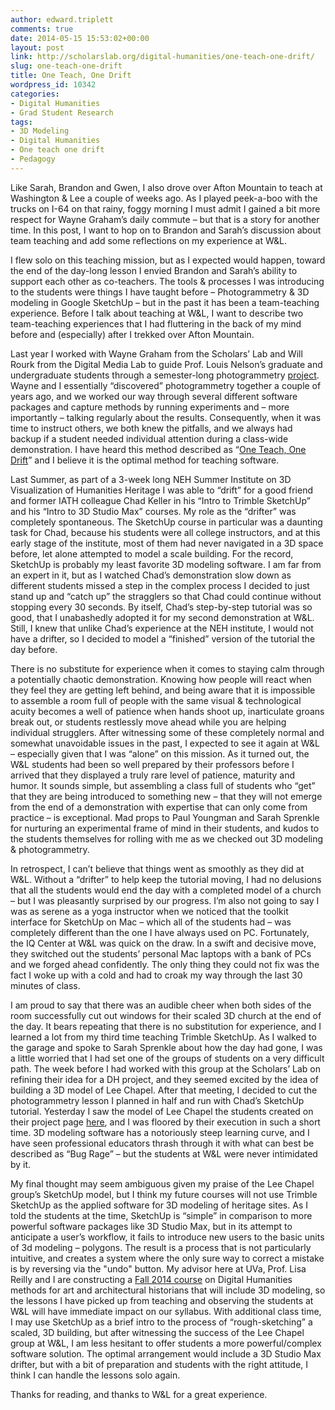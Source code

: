 ```yaml
---
author: edward.triplett
comments: true
date: 2014-05-15 15:53:02+00:00
layout: post
link: http://scholarslab.org/digital-humanities/one-teach-one-drift/
slug: one-teach-one-drift
title: One Teach, One Drift
wordpress_id: 10342
categories:
- Digital Humanities
- Grad Student Research
tags:
- 3D Modeling
- Digital Humanities
- One teach one drift
- Pedagogy
---
```


Like Sarah, Brandon and Gwen, I also drove over Afton Mountain to teach at Washington & Lee a couple of weeks ago. As I played peek-a-boo with the trucks on I-64 on that rainy, foggy morning I must admit I gained a bit more respect for Wayne Graham’s daily commute – but that is a story for another time. In this post, I want to hop on to Brandon and Sarah’s discussion about team teaching and add some reflections on my experience at W&L.

I flew solo on this teaching mission, but as I expected would happen, toward the end of the day-long lesson I envied Brandon and Sarah’s ability to support each other as co-teachers. The tools & processes I was introducing to the students were things I have taught before – Photogrammetry & 3D modeling in Google SketchUp – but in the past it has been a team-teaching experience. Before I talk about teaching at W&L, I want to describe two team-teaching experiences that I had fluttering in the back of my mind before and (especially) after I trekked over Afton Mountain.

Last year I worked with Wayne Graham from the Scholars’ Lab and Will Rourk from the Digital Media Lab to guide Prof. Louis Nelson’s graduate and undergraduate students through a semester-long photogrammetry [project](https://www.youtube.com/watch?v=56wfXn-Mn6U). Wayne and I essentially “discovered” photogrammetry together a couple of years ago, and we worked our way through several different software packages and capture methods by running experiments and – more importantly – talking regularly about the results. Consequently, when it was time to instruct others, we both knew the pitfalls, and we always had backup if a student needed individual attention during a class-wide demonstration. I have heard this method described as “[One Teach, One Drift](https://www.cdli.ca/resources/sdm/RelatedLearningActivities/5.4%20Template%20for%20One%20Teach,%20One%20Drift.pdf)” and I believe it is the optimal method for teaching software.

Last Summer, as part of a 3-week long NEH Summer Institute on 3D Visualization of Humanities Heritage I was able to “drift” for a good friend and former IATH colleague Chad Keller in his “Intro to Trimble SketchUp” and his “Intro to 3D Studio Max” courses. My role as the “drifter” was completely spontaneous. The SketchUp course in particular was a daunting task for Chad, because his students were all college instructors, and at this early stage of the institute, most of them had never navigated in a 3D space before, let alone attempted to model a scale building. For the record, SketchUp is probably my least favorite 3D modeling software. I am far from an expert in it, but as I watched Chad’s demonstration slow down as different students missed a step in the complex process I decided to just stand up and “catch up” the stragglers so that Chad could continue without stopping every 30 seconds. By itself, Chad’s step-by-step tutorial was so good, that I unabashedly adopted it for my second demonstration at W&L. Still, I knew that unlike Chad’s experience at the NEH institute, I would not have a drifter, so I decided to model a “finished” version of the tutorial the day before.

There is no substitute for experience when it comes to staying calm through a potentially chaotic demonstration. Knowing how people will react when they feel they are getting left behind, and being aware that it is impossible to assemble a room full of people with the same visual & technological acuity becomes a well of patience when hands shoot up, inarticulate groans break out, or students restlessly move ahead while you are helping individual strugglers. After witnessing some of these completely normal and somewhat unavoidable issues in the past, I expected to see it again at W&L – especially given that I was “alone” on this mission. As it turned out, the W&L students had been so well prepared by their professors before I arrived that they displayed a truly rare level of patience, maturity and humor. It sounds simple, but assembling a class full of students who “get” that they are being introduced to something new – that they will not emerge from the end of a demonstration with expertise that can only come from practice – is exceptional. Mad props to Paul Youngman and Sarah Sprenkle for nurturing an experimental frame of mind in their students, and kudos to the students themselves for rolling with me as we checked out 3D modeling & photogrammetry.

In retrospect, I can’t believe that things went as smoothly as they did at W&L. Without a “drifter” to help keep the tutorial moving, I had no delusions that all the students would end the day with a completed model of a church – but I was pleasantly surprised by our progress. I’m also not going to say I was as serene as a yoga instructor when we noticed that the toolkit interface for SketchUp on Mac – which all of the students had – was completely different than the one I have always used on PC. Fortunately, the IQ Center at W&L was quick on the draw. In a swift and decisive move, they switched out the students’ personal Mac laptops with a bank of PCs and we forged ahead confidently. The only thing they could not fix was the fact I woke up with a cold and had to croak my way through the last 30 minutes of class.

I am proud to say that there was an audible cheer when both sides of the room successfully cut out windows for their scaled 3D church at the end of the day. It bears repeating that there is no substitution for experience, and I learned a lot from my third time teaching Trimble SketchUp. As I walked to the garage and spoke to Sarah Sprenkle about how the day had gone, I was a little worried that I had set one of the groups of students on a very difficult path. The week before I had worked with this group at the Scholars’ Lab on refining their idea for a DH project, and they seemed excited by the idea of building a 3D model of Lee Chapel. After that meeting, I decided to cut the photogrammetry lesson I planned in half and run with Chad’s SketchUp tutorial. Yesterday I saw the model of Lee Chapel the students created on their project page [here](http://leechapel.academic.wlu.edu/blueprints/3d-model/), and I was floored by their execution in such a short time. 3D modeling software has a notoriously steep learning curve, and I have seen professional educators thrash through it with what can best be described as “Bug Rage” – but the students at W&L were never intimidated by it.

My final thought may seem ambiguous given my praise of the Lee Chapel group’s SketchUp model, but I think my future courses will not use Trimble SketchUp as the applied software for 3D modeling of heritage sites. As I told the students at the time, SketchUp is “simple” in comparison to more powerful software packages like 3D Studio Max, but in its attempt to anticipate a user’s workflow, it fails to introduce new users to the basic units of 3d modeling – polygons. The result is a process that is not particularly intuitive, and creates a system where the only sure way to correct a mistake is by reversing via the "undo" button. My advisor here at UVa, Prof. Lisa Reilly and I are constructing a [Fall 2014 course](https://pages.shanti.virginia.edu/Digital_Humanities/) on Digital Humanities methods for art and architectural historians that will include 3D modeling, so the lessons I have picked up from teaching and observing the students at W&L will have immediate impact on our syllabus. With additional class time, I may use SketchUp as a brief intro to the process of “rough-sketching” a scaled, 3D building, but after witnessing the success of the Lee Chapel group at W&L, I am less hesitant to offer students a more powerful/complex software solution. The optimal arrangement would include a 3D Studio Max drifter, but with a bit of preparation and students with the right attitude, I think I can handle the lessons solo again.

Thanks for reading, and thanks to W&L for a great experience.
